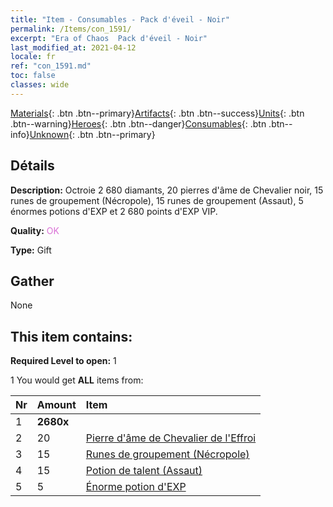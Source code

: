 ```yaml
---
title: "Item - Consumables - Pack d'éveil - Noir"
permalink: /Items/con_1591/
excerpt: "Era of Chaos  Pack d'éveil - Noir"
last_modified_at: 2021-04-12
locale: fr
ref: "con_1591.md"
toc: false
classes: wide
---
```

 [Materials](/fr/Items/){: .btn .btn--primary}[Artifacts](/fr/Items/Artifacts/){: .btn .btn--success}[Units](/fr/Items/Units/){: .btn .btn--warning}[Heroes](/fr/Items/Heroes/){: .btn .btn--danger}[Consumables](/fr/Items/Consumables/){: .btn .btn--info}[Unknown](/fr/Items/Unknown/){: .btn .btn--primary}

## Détails
 **Description:** Octroie 2 680 diamants, 20 pierres d'âme de Chevalier noir, 15 runes de groupement (Nécropole), 15 runes de groupement (Assaut), 5 énormes potions d'EXP et 2 680 points d'EXP VIP.

 **Quality:** <span style="color: #DA70D6">OK</span>

 **Type:** Gift

## Gather

  None

## This item contains:

 **Required Level to open:** 1

 1 You would get **ALL** items  from:

  | Nr | Amount |     Item    |
  |:---|:-------|:------------|
  | 1 |  **2680x** | <i class="fas fa-gem"/> |  | 
  | 2 | 20 | [Pierre d'âme de Chevalier de l'Effroi](/fr/Items/unt_302/) | 
  | 3 | 15 | [Runes de groupement (Nécropole)](/fr/Items/con_755/) | 
  | 4 | 15 | [Potion de talent (Assaut)](/fr/Items/con_788/) | 
  | 5 | 5 | [Énorme potion d'EXP](/fr/Items/con_703/) | 

